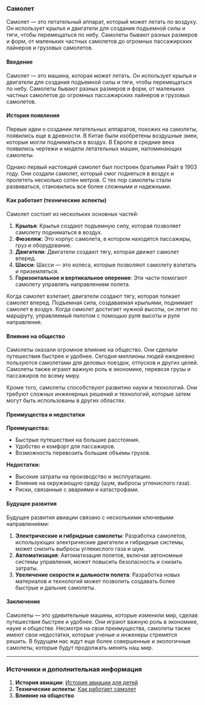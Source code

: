 ### Самолет

Самолет — это летательный аппарат, который может летать по воздуху. Он использует крылья и двигатели для создания подъемной силы и тяги, чтобы перемещаться по небу. Самолеты бывают разных размеров и форм, от маленьких частных самолетов до огромных пассажирских лайнеров и грузовых самолетов.

#### Введение

Самолет — это машина, которая может летать. Он использует крылья и двигатели для создания подъемной силы и тяги, чтобы перемещаться по небу. Самолеты бывают разных размеров и форм, от маленьких частных самолетов до огромных пассажирских лайнеров и грузовых самолетов.

#### История появления

Первые идеи о создании летательных аппаратов, похожих на самолеты, появились еще в древности. В Китае были изобретены воздушные змеи, которые могли подниматься в воздух. В Европе в средние века появились чертежи и модели летательных машин, напоминающих самолеты.

Однако первый настоящий самолет был построен братьями Райт в 1903 году. Они создали самолет, который смог подняться в воздух и пролететь несколько сотен метров. С тех пор самолеты стали развиваться, становились все более сложными и надежными.

#### Как работает (технические аспекты)

Самолет состоит из нескольких основных частей:

1. **Крылья**: Крылья создают подъемную силу, которая позволяет самолету подниматься в воздух.
2. **Фюзеляж**: Это корпус самолета, в котором находятся пассажиры, груз и оборудование.
3. **Двигатели**: Двигатели создают тягу, которая движет самолет вперед.
4. **Шасси**: Шасси — это колеса, которые позволяют самолету взлетать и приземляться.
5. **Горизонтальное и вертикальное оперение**: Эти части помогают самолету управлять направлением полета.

Когда самолет взлетает, двигатели создают тягу, которая толкает самолет вперед. Подъемная сила, создаваемая крыльями, поднимает самолет в воздух. Когда самолет достигает нужной высоты, он летит по маршруту, управляемый пилотом с помощью руля высоты и руля направления.

#### Влияние на общество

Самолеты оказали огромное влияние на общество. Они сделали путешествия быстрее и удобнее. Сегодня миллионы людей ежедневно пользуются самолетами для деловых поездок, отпусков и других целей. Самолеты также играют важную роль в экономике, перевозя грузы и пассажиров по всему миру.

Кроме того, самолеты способствуют развитию науки и технологий. Они требуют сложных инженерных решений и технологий, которые затем могут быть использованы в других областях.

#### Преимущества и недостатки

**Преимущества:**
- Быстрые путешествия на большие расстояния.
- Удобство и комфорт для пассажиров.
- Возможность перевозить большие объемы грузов.

**Недостатки:**
- Высокие затраты на производство и эксплуатацию.
- Влияние на окружающую среду (шум, выбросы углекислого газа).
- Риски, связанные с авариями и катастрофами.

#### Будущее развития

Будущее развития авиации связано с несколькими ключевыми направлениями:

1. **Электрические и гибридные самолеты**: Разработка самолетов, использующих электрические двигатели и гибридные системы, может снизить выбросы углекислого газа и шум.
2. **Автоматизация**: Автоматизация полетов, включая автономные системы управления, может повысить безопасность и снизить затраты.
3. **Увеличение скорости и дальности полета**: Разработка новых материалов и технологий может позволить создавать более быстрые и дальние самолеты.

#### Заключение

Самолеты — это удивительные машины, которые изменили мир, сделав путешествия быстрее и удобнее. Они играют важную роль в экономике, науке и обществе. Несмотря на свои преимущества, самолеты также имеют свои недостатки, которые ученые и инженеры стремятся решить. В будущем нас ждут еще более совершенные и экологичные самолеты, которые будут продолжать менять наш мир.

---

### Источники и дополнительная информация

1. **История авиации**: [История авиации для детей](https://www.kidzsearch.com/encyclopedia/Aviation)
2. **Технические аспекты**: [Как работает самолет](https://www.howstuffworks.com/airplane.htm)
3. **Влияние на общество**